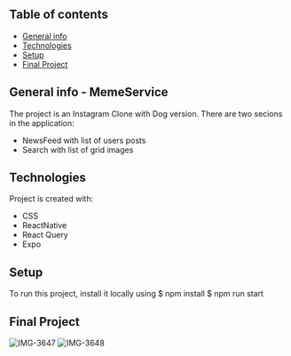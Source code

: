 ## Table of contents
* [General info](#general-info)
* [Technologies](#technologies)
* [Setup](#setup)
* [Final Project](#final-project)


## General info - MemeService
The project is an Instagram Clone with Dog version.
There are two secions in the application:
- NewsFeed with list of users posts
- Search with list of grid images


	
## Technologies
Project is created with:
* CSS
* ReactNative
* React Query
* Expo
	

## Setup
To run this project, install it locally using 
$ npm install
$ npm run start


## Final Project 
![IMG-3647](https://user-images.githubusercontent.com/101674163/213278749-085d6cdd-2e23-461c-9e5a-1772cf65aa7f.PNG)
![IMG-3648](https://user-images.githubusercontent.com/101674163/213278811-d7cb063d-a84d-41c0-8322-4bb9311cc6af.PNG)
